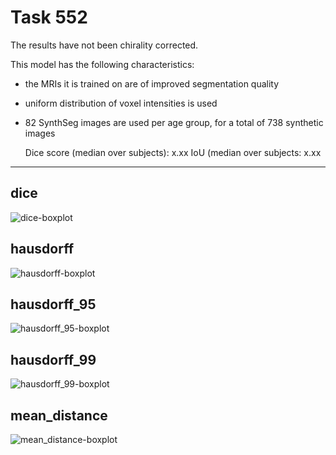 Task 552
==============

The results have not been chirality corrected.

This model has the following characteristics:
* the MRIs it is trained on are of improved segmentation quality
* uniform distribution of voxel intensities is used
* 82 SynthSeg images are used per age group, for a total of 738 synthetic images


    Dice score (median over subjects): x.xx
    IoU (median over subjects:         x.xx

---

dice
----
![dice-boxplot](img/dice.png)

hausdorff
---------
![hausdorff-boxplot](img/hausdorff.png)

hausdorff_95
------------
![hausdorff_95-boxplot](img/hausdorff_95.png)

hausdorff_99
------------
![hausdorff_99-boxplot](img/hausdorff_99.png)

mean_distance
-------------
![mean_distance-boxplot](img/mean_distance.png)
